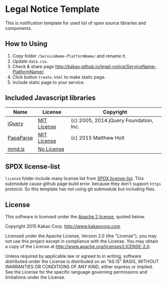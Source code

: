 # Legal Notice Template

This is notification template for used list of open source libraries and components.

## How to Using

1. Copy folder `/ServiceName-PlatformName/` and rename it.
2. Update `data.csv`.
3. Check & share page <http://kakao.github.io/legal-notice/ServiceName-PlatformName/>.
4. Click button `Create.html` to make static page.
5. Include static page to your service.

## Included Javascript libraries

| Name | License | Copyright |
|---|---|---|
| [jQuery](http://github.com/jquery/jquery) | [MIT License](http://opensource.org/licenses/MIT) | (c) 2005, 2014 jQuery Foundation, Inc. |
| [PapaParse](http://github.com/mholt/PapaParse) | [MIT License](http://opensource.org/licenses/MIT) | (c) 2015 Matthew Holt |
| [mmd.js](http://github.com/p01/mmd.js) | [No License](https://help.github.com/articles/open-source-licensing/#what-happens-if-i-dont-choose-a-license) | |

## SPDX license-list

`license` folder include many license list from [SPDX license-list](http://git.spdx.org/license-list.git).
This submodule cause github page build error. because they don't support `https` protocol.
So this template has not using git submodule but including files.

## License

This software is licensed under the [Apache 2 license](LICENSE.txt), quoted below.

Copyright 2015 Kakao Corp. <http://www.kakaocorp.com>

Licensed under the Apache License, Version 2.0 (the "License"); you may not use this project except in compliance with the License. You may obtain a copy of the License at http://www.apache.org/licenses/LICENSE-2.0.

Unless required by applicable law or agreed to in writing, software distributed under the License is distributed on an "AS IS" BASIS, WITHOUT WARRANTIES OR CONDITIONS OF ANY KIND, either express or implied. See the License for the specific language governing permissions and limitations under the License.
